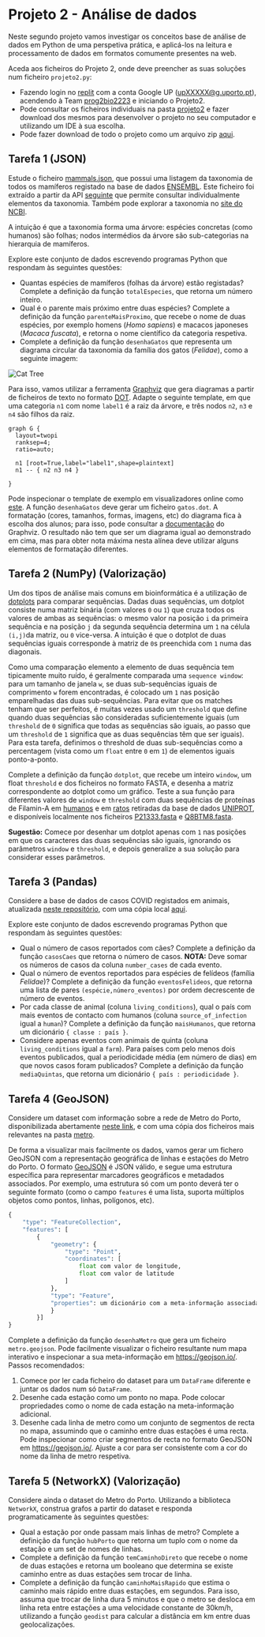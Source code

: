 # Projeto 2 - Análise de dados

Neste segundo projeto vamos investigar os conceitos base de análise de dados em Python de uma perspetiva prática, e aplicá-los na leitura e processamento de dados em formatos comumente presentes na web.

Aceda aos ficheiros do Projeto 2, onde deve preencher as suas soluções num ficheiro `projeto2.py`:

- Fazendo login no [replit](https://replit.com/) com a conta Google UP (upXXXXX@g.uporto.pt), acendendo à Team [prog2bio2223](https://replit.com/team/prog2bio2223) e iniciando o Projeto2.
- Pode consultar os ficheiros individuais na pasta [projeto2](../scripts/projeto2) e fazer download dos mesmos para desenvolver o projeto no seu computador e utilizando um IDE à sua escolha.
- Pode fazer download de todo o projeto como um arquivo zip [aqui](https://minhaskamal.github.io/DownGit/#/home?url=https://github.com/hpacheco/progii/tree/master/scripts/projeto2).

## Tarefa 1 (JSON)

Estude o ficheiro [mammals.json](../scripts/projeto2/dados/mammals.json), que possui uma listagem da taxonomia de todos os mamíferos registado na base de dados [ENSEMBL](http://www.ensembl.org/index.html). Este ficheiro foi extraído a partir da API [seguinte](https://rest.ensembl.org/documentation/info/taxonomy_id) que permite consultar individualmente elementos da taxonomia. Também pode explorar a taxonomia no [site do NCBI](https://www.ncbi.nlm.nih.gov/Taxonomy/Browser/wwwtax.cgi).

A intuição é que a taxonomia forma uma árvore: espécies concretas (como humanos) são folhas; nodos intermédios da árvore são sub-categorias na hierarquia de mamíferos. 

Explore este conjunto de dados escrevendo programas Python que respondam às seguintes questões:

* Quantas espécies de mamíferos (folhas da árvore) estão registadas? Complete a definição da função `totalEspecies`, que retorna um número inteiro.
* Qual é o parente mais próximo entre duas espécies? Complete a definição da função `parenteMaisProximo`, que recebe o nome de duas espécies, por exemplo homens (*Homo sapiens*) e macacos japoneses (*Macaca fuscata*), e retorna o nome científico da categoria respetiva.
* Complete a definição da função `desenhaGatos` que representa um diagrama circular da taxonomia da família dos gatos (*Felidae*), como a seguinte imagem:

![Cat Tree](cats.png)

Para isso, vamos utilizar a ferramenta [Graphviz](https://graphviz.org/) que gera diagramas a partir de ficheiros de texto no formato [DOT](https://graphviz.org/docs/layouts/dot/). Adapte o seguinte template, em que uma categoria `n1` com nome `label1` é a raiz da árvore, e três nodos `n2`, `n3` e `n4` são filhos da raiz.

```
graph G {
  layout=twopi
  ranksep=4;
  ratio=auto;
  
  n1 [root=True,label="label1",shape=plaintext]
  n1 -- { n2 n3 n4 }

}
```

Pode inspecionar o template de exemplo em visualizadores online como [este](https://edotor.net/). A função `desenhaGatos` deve gerar um ficheiro `gatos.dot`. A formatação (cores, tamanhos, formas, imagens, etc) do diagrama fica à escolha dos alunos; para isso, pode consultar a [documentação](https://graphviz.org/documentation/) do Graphviz. O resultado não tem que ser um diagrama igual ao demonstrado em cima, mas para obter nota máxima nesta alínea deve utilizar alguns elementos de formatação diferentes.

## Tarefa 2 (NumPy) (Valorização)

Um dos tipos de análise mais comuns em bioinformática é a utilização de [dotplots](https://omicstutorials.com/interpreting-dot-plot-bioinformatics-with-an-example) para comparar sequências.
Dadas duas sequências, um dotplot consiste numa matriz binária (com valores `0` ou `1`) que cruza todos os valores de ambas as sequências: o mesmo valor na posição `i` da primeira sequência e na posição `j` da segunda sequência determina um `1` na célula `(i,j)`da matriz, ou `0` vice-versa. A intuição é que o dotplot de duas sequências iguais corresponde à matriz de `0`s preenchida com `1` numa das diagonais.

Como uma comparação elemento a elemento de duas sequência tem tipicamente muito ruído, é geralmente comparada uma `sequence window`: para um tamanho de janela `w`, se duas sub-sequências iguais de comprimento `w` forem encontradas, é colocado um `1` nas posição emparelhadas das duas sub-sequências. Para evitar que os matches tenham que ser perfeitos, é muitas vezes usado um `threshold` que define quando duas sequências são consideradas suficientemente iguais (um `threshold` de `0` significa que todas as sequências são iguais, ao passo que um `threshold` de `1` significa que as duas sequências têm que ser iguais). Para esta tarefa, definimos o threshold de duas sub-sequências como a percentagem (vista como um `float` entre `0` em `1`) de elementos iguais ponto-a-ponto.

Complete a definição da função `dotplot`, que recebe um inteiro `window`, um float `threshold` e dos ficheiros no formato FASTA, e desenha a matriz correspondente ao dotplot como um gráfico. Teste a sua função para diferentes valores de `window` e `threshold` com duas sequências de proteínas de Filamin-A em [humanos](https://www.uniprot.org/uniprotkb/P21333/entry) e em [ratos](https://www.uniprot.org/uniprotkb/Q8BTM8/entry) retiradas da base de dados [UNIPROT](https://www.uniprot.org/), e disponíveis localmente nos ficheiros [P21333.fasta](../scripts/projeto2/dados/P21333.fasta) e [Q8BTM8.fasta](../scripts/projeto2/dados/Q8BTM8.fasta).

**Sugestão:** Comece por desenhar um dotplot apenas com `1` nas posições em que os caracteres das duas sequências são iguais, ignorando os parâmetros `window` e `threshold`, e depois generalize a sua solução para considerar esses parâmetros.

## Tarefa 3 (Pandas)

Considere a base de dados de casos COVID registados em animais, atualizada [neste repositório](https://github.com/amel-github/sars-ani), com uma cópia local [aqui](../scripts/projeto2/dados/sars_ani_data.csv).

Explore este conjunto de dados escrevendo programas Python que respondam às seguintes questões:

* Qual o número de casos reportados com cães? Complete a definição da função `casosCaes` que retorna o número de casos. **NOTA:** Deve somar os números de casos da coluna `number_cases` de cada evento.
* Qual o número de eventos reportados para espécies de felídeos (família *Felidae*)? Complete a definição da função `eventosFelideos`, que retorna uma lista de pares `(espécie,número_eventos)` por ordem decrescente de número de eventos. 
* Por cada classe de animal (coluna `living_conditions`), qual o país com mais eventos de contacto com humanos (coluna `source_of_infection` igual a `human`)? Complete a definição da função `maisHumanos`, que retorna um dicionário `{ classe : país }`.
* Considere apenas eventos com animais de quinta (coluna `living_conditions` igual a `farm`). Para países com pelo menos dois eventos publicados, qual a periodicidade média (em número de dias) em que novos casos foram publicados? Complete a definição da função `mediaQuintas`, que retorna um dicionário `{ país : periodicidade }`.

## Tarefa 4 (GeoJSON)

Considere um dataset com informação sobre a rede de Metro do Porto, disponibilizada abertamente [neste link](https://opendata.porto.digital/ne/dataset/horarios-paragens-e-rotas-em-formato-gtfs), e com uma cópia dos ficheiros mais relevantes na pasta [metro](../scripts/projeto2/dados/metro).

De forma a visualizar mais facilmente os dados, vamos gerar um fichero GeoJSON com a representação geográfica de linhas e estações do Metro do Porto.
O formato [GeoJSON](https://geojson.org/) é JSON válido, e segue uma estrutura específica para representar marcadores geográficos e metadados associados. 
Por exemplo, uma estrutura só com um ponto deverá ter o seguinte formato (como o campo `features` é uma lista, suporta múltiplos objetos como pontos, linhas, polígonos, etc).

```python
{
    "type": "FeatureCollection", 
    "features": [
        {
            "geometry": {
                "type": "Point", 
                "coordinates": [
                    float com valor de longitude, 
                    float com valor de latitude
                ]
            }, 
            "type": "Feature", 
            "properties": um dicionário com a meta-informação associada ao ponto geográfico
            }
        }]
}
```

Complete a definição da função `desenhaMetro` que gera um ficheiro `metro.geojson`. Pode facilmente visualizar o ficheiro resultante num mapa interativo e inspecionar a sua meta-informação em <https://geojson.io/>. Passos recomendados:

1. Comece por ler cada ficheiro do dataset para um `DataFrame` diferente e juntar os dados num só `DataFrame`.
2. Desenhe cada estação como um ponto no mapa. Pode colocar propriedades como o nome de cada estação na meta-informação adicional.
3. Desenhe cada linha de metro como um conjunto de segmentos de recta no mapa, assumindo que o caminho entre duas estações é uma recta. Pode inspecionar como criar segmentos de recta no formato GeoJSON em <https://geojson.io/>. Ajuste a cor para ser consistente com a cor do nome da linha de metro respetiva.

## Tarefa 5 (NetworkX) (Valorização)

Considere ainda o dataset do Metro do Porto. Utilizando a biblioteca `NetworkX`, construa grafos a partir do dataset e responda programaticamente às seguintes questões:

* Qual a estação por onde passam mais linhas de metro? Complete a definição da função `hubPorto` que retorna um tuplo com o nome da estação e um set de nomes de linhas.
* Complete a definição da função `temCaminhoDireto` que recebe o nome de duas estações e retorna um booleano que determina se existe caminho entre as duas estações sem trocar de linha.
* Complete a definição da função `caminhoMaisRapido` que estima o caminho mais rápido entre duas estações, em segundos. Para isso, assuma que trocar de linha dura 5 minutos e que o metro se desloca em linha reta entre estações a uma velocidade constante de 30km/h, utilizando a função `geodist` para calcular a distância em km entre duas geolocalizações.


